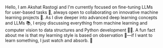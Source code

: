 
<p aligh="center">Hello, I am Akshat Rastogi and I'm currently focused on fine-tuning LLMs for user-based tasks 🔧, always open to collaborating on innovative machine learning projects 🤝. As I dive deeper into advanced deep learning concepts and LLMs 📚, I enjoy discussing everything from machine learning and computer vision to data structures and Python development 🧑‍💻. A fun fact about me is that my learning style is based on observation 👀—if I want to learn something, I just watch and absorb. 🌱</p>
